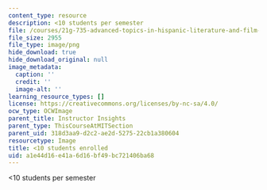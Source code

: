```yaml
---
content_type: resource
description: <10 students per semester
file: /courses/21g-735-advanced-topics-in-hispanic-literature-and-film-the-films-of-luis-bunuel-fall-2013/a1e44d16e41a6d16bf49bc721406ba68_ocwimage.2016-03-18.2533657687
file_size: 2955
file_type: image/png
hide_download: true
hide_download_original: null
image_metadata:
  caption: ''
  credit: ''
  image-alt: ''
learning_resource_types: []
license: https://creativecommons.org/licenses/by-nc-sa/4.0/
ocw_type: OCWImage
parent_title: Instructor Insights
parent_type: ThisCourseAtMITSection
parent_uid: 318d3aa9-d2c2-ae2d-5275-22cb1a380604
resourcetype: Image
title: <10 students enrolled
uid: a1e44d16-e41a-6d16-bf49-bc721406ba68
---
```

<10 students per semester